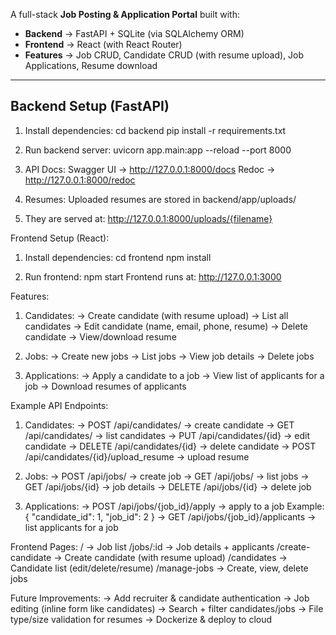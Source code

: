 A full-stack **Job Posting & Application Portal** built with:

- **Backend** → FastAPI + SQLite (via SQLAlchemy ORM)  
- **Frontend** → React (with React Router)  
- **Features** → Job CRUD, Candidate CRUD (with resume upload), Job Applications, Resume download  

---

## Backend Setup (FastAPI)

1. Install dependencies:
cd backend
pip install -r requirements.txt

2. Run backend server:
uvicorn app.main:app --reload --port 8000

3. API Docs:
Swagger UI → http://127.0.0.1:8000/docs
Redoc → http://127.0.0.1:8000/redoc

4. Resumes:
Uploaded resumes are stored in
backend/app/uploads/
5. They are served at:
http://127.0.0.1:8000/uploads/{filename}

Frontend Setup (React):
1. Install dependencies:
cd frontend
npm install

2. Run frontend:
npm start
Frontend runs at:
http://127.0.0.1:3000

Features:
1. Candidates:
 -> Create candidate (with resume upload)
 -> List all candidates
 -> Edit candidate (name, email, phone, resume)
 -> Delete candidate
 -> View/download resume

2. Jobs:
 -> Create new jobs
 -> List jobs
 -> View job details
 -> Delete jobs

3. Applications:
 -> Apply a candidate to a job
 -> View list of applicants for a job
 -> Download resumes of applicants

Example API Endpoints:
1. Candidates:
   -> POST /api/candidates/ → create candidate
   -> GET /api/candidates/ → list candidates
   -> PUT /api/candidates/{id} → edit candidate
   -> DELETE /api/candidates/{id} → delete candidate
   -> POST /api/candidates/{id}/upload_resume → upload resume

2. Jobs:
   -> POST /api/jobs/ → create job
   -> GET /api/jobs/ → list jobs
   -> GET /api/jobs/{id} → job details
   -> DELETE /api/jobs/{id} → delete job

3. Applications:
   -> POST /api/jobs/{job_id}/apply → apply to a job
     Example:
        {
          "candidate_id": 1,
          "job_id": 2
        }
   -> GET /api/jobs/{job_id}/applicants → list applicants for a job

Frontend Pages:
    / → Job list
    /jobs/:id → Job details + applicants
    /create-candidate → Create candidate (with resume upload)
    /candidates → Candidate list (edit/delete/resume)
    /manage-jobs → Create, view, delete jobs

Future Improvements:
  -> Add recruiter & candidate authentication
  -> Job editing (inline form like candidates)
  -> Search + filter candidates/jobs
  -> File type/size validation for resumes
  -> Dockerize & deploy to cloud

